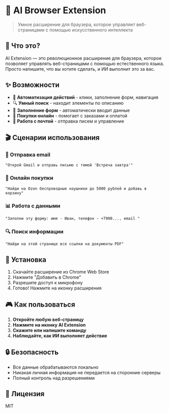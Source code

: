# 🤖 AI Browser Extension

> Умное расширение для браузера, которое управляет веб-страницами с помощью искусственного интеллекта

## 🎯 Что это?

AI Extension — это революционное расширение для браузера, которое позволяет управлять веб-страницами с помощью естественного языка. Просто напишите, что вы хотите сделать, и ИИ выполнит это за вас.

## ✨ Возможности

- 🎯 **Автоматизация действий** - клики, заполнение форм, навигация
- 🔍 **Умный поиск** - находит элементы по описанию
- 📝 **Заполнение форм** - автоматически вводит данные
- 🛒 **Покупки онлайн** - помогает с заказами и оплатой
- 📧 **Работа с почтой** - отправка писем и управление

## 🎬 Сценарии использования

### 📧 Отправка email
```
"Открой Gmail и отправь письмо с темой 'Встреча завтра'"
```

### 🛒 Онлайн покупки
```
"Найди на Ozon беспроводные наушники до 5000 рублей и добавь в корзину"
```

### 📊 Работа с данными
```
"Заполни эту форму: имя - Иван, телефон - +7900..., email "
```

### 🔍 Поиск информации
```
"Найди на этой странице все ссылки на документы PDF"
```

## 🚀 Установка

1. Скачайте расширение из Chrome Web Store
2. Нажмите "Добавить в Chrome"
3. Разрешите доступ к микрофону
4. Готово! Нажмите на иконку расширения

## 🎮 Как пользоваться

1. **Откройте любую веб-страницу**
2. **Нажмите на иконку AI Extension**
3. **Скажите или напишите команду**
4. **Наблюдайте, как ИИ выполняет действие**

## 🔒 Безопасность

- Все данные обрабатываются локально
- Никакая личная информация не передается на сторонние серверы
- Полный контроль над разрешениями

## 📄 Лицензия

MIT